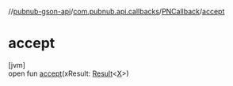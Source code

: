 //[pubnub-gson-api](../../../index.md)/[com.pubnub.api.callbacks](../index.md)/[PNCallback](index.md)/[accept](accept.md)

# accept

[jvm]\
open fun [accept](accept.md)(xResult: [Result](../../../../../pubnub-core/pubnub-core-api/pubnub-core-api/com.pubnub.api.v2.callbacks/-result/index.md)&lt;[X](index.md)&gt;)
